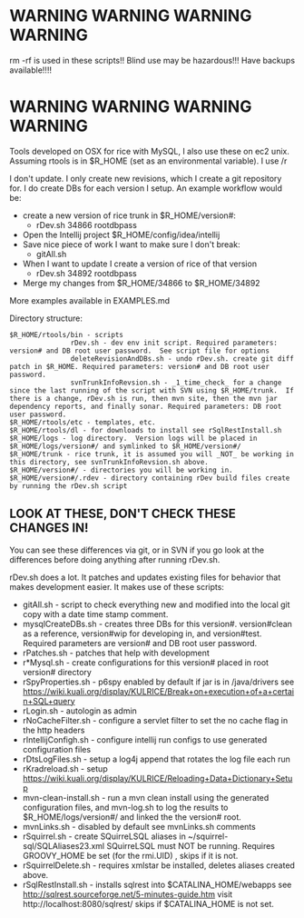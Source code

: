 WARNING		WARNING		WARNING		WARNING
=========================================================
rm -rf is used in these scripts!!  Blind use may be hazardous!!!  Have backups available!!!!

WARNING		WARNING		WARNING		WARNING
=========================================================
Tools developed on OSX for rice with MySQL, I also use these on ec2 unix.  Assuming rtools is in $R_HOME (set as an environmental variable).  I use /r

I don't update.  I only create new revisions, which I create a git repository for.  I do create DBs for each version I setup.
An example workflow would be:
* create a new version of rice trunk in $R_HOME/version#:
    * rDev.sh 34866 rootdbpass
* Open the Intellij project $R_HOME/config/idea/intellij
* Save nice piece of work I want to make sure I don't break:
    * gitAll.sh
* When I want to update I create a version of rice of that version
    * rDev.sh 34892 rootdbpass
* Merge my changes from $R_HOME/34866 to $R_HOME/34892

More examples available in EXAMPLES.md

Directory structure:

    $R_HOME/rtools/bin - scripts
                   rDev.sh - dev env init script. Required parameters: version# and DB root user password.  See script file for options
                   deleteRevisionAndDBs.sh - undo rDev.sh. create git diff patch in $R_HOME. Required parameters: version# and DB root user password.
                   svnTrunkInfoRevsion.sh - _1_time_check_ for a change since the last running of the script with SVN using $R_HOME/trunk.  If there is a change, rDev.sh is run, then mvn site, then the mvn jar dependency reports, and finally sonar. Required parameters: DB root user password.
    $R_HOME/rtools/etc - templates, etc.
    $R_HOME/rtools/dl - for downloads to install see rSqlRestInstall.sh
    $R_HOME/logs - log directory.  Version logs will be placed in $R_HOME/logs/version#/ and symlinked to $R_HOME/version#/
    $R_HOME/trunk - rice trunk, it is assumed you will _NOT_ be working in this directory, see svnTrunkInfoRevsion.sh above.
    $R_HOME/version#/ - directories you will be working in.
    $R_HOME/version#/.rdev - directory containing rDev build files create by running the rDev.sh script


LOOK AT THESE, DON'T CHECK THESE CHANGES IN! 
--------------------------------------------
You can see these differences via git, or in SVN if you go look at the differences before doing anything after running rDev.sh.

rDev.sh does a lot.  It patches and updates existing files for behavior that makes development easier.  It makes use of these scripts:
* gitAll.sh - script to check everything new and modified into the local git copy with a date time stamp comment.
* mysqlCreateDBs.sh - creates three DBs for this version#. version#clean as a reference, version#wip for developing in, and version#test.  Required parameters are version# and DB root user password.
* rPatches.sh - patches that help with development
* r*Mysql.sh - create configurations for this version# placed in root version# directory
* rSpyProperties.sh - p6spy enabled by default if jar is in /java/drivers see https://wiki.kuali.org/display/KULRICE/Break+on+execution+of+a+certain+SQL+query
* rLogin.sh - autologin as admin
* rNoCacheFilter.sh - configure a servlet filter to set the no cache flag in the http headers
* rIntellijConfigh.sh - configure intellij  run configs to use generated configuration files
* rDtsLogFiles.sh - setup a log4j append that rotates the log file each run
* rKradreload.sh - setup https://wiki.kuali.org/display/KULRICE/Reloading+Data+Dictionary+Setup
* mvn-clean-install.sh - run a mvn clean install using the generated configuration files, and  mvn-log.sh to log the results to $R_HOME/logs/version#/ and linked the the version# root.
* mvnLinks.sh - disabled by default see mvnLinks.sh comments
* rSquirrel.sh - create SQuirreLSQL aliases in ~/squirrel-sql/SQLAliases23.xml SQuirreLSQL must NOT be running.  Requires GROOVY_HOME be set (for the rmi.UID) , skips if it is not.
* rSquirrelDelete.sh - requires xmlstar be installed, deletes aliases created above.
* rSqlRestInstall.sh - installs sqlrest into $CATALINA_HOME/webapps see http://sqlrest.sourceforge.net/5-minutes-guide.htm visit http://localhost:8080/sqlrest/ skips if $CATALINA_HOME is not set.
